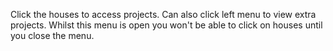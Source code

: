 Click the houses to access projects. Can also click left menu to view extra projects. Whilst this menu is open you won't be able to click on houses until you close the menu.
